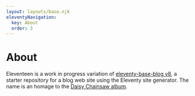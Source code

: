 ```yaml
---
layout: layouts/base.njk
eleventyNavigation:
  key: About
  order: 3
---
```

# About

Eleventeen is a work in progress variation of [eleventy-base-blog v8](https://github.com/11ty/eleventy-base-blog), a starter repository for a blog web site using the Eleventy site generator. The name is an homage to the [Daisy Chainsaw album](https://en.wikipedia.org/wiki/Eleventeen_(album)).
